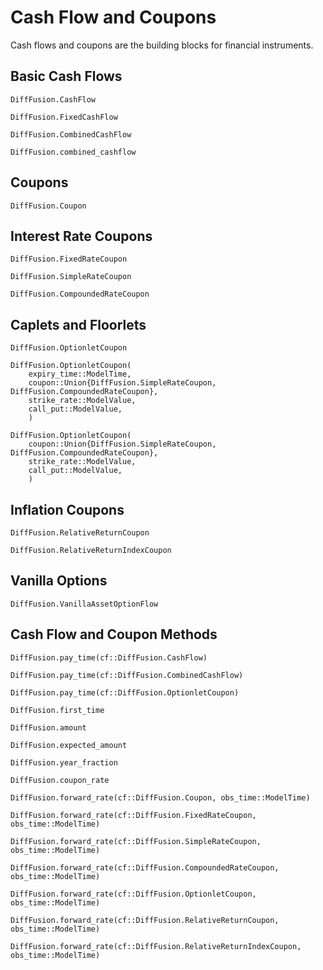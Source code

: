 # Cash Flow and Coupons

Cash flows and coupons are the building blocks for financial instruments.

## Basic Cash Flows

```@docs
DiffFusion.CashFlow
```

```@docs
DiffFusion.FixedCashFlow
```

```@docs
DiffFusion.CombinedCashFlow
```

```@docs
DiffFusion.combined_cashflow
```

## Coupons

```@docs
DiffFusion.Coupon
```

## Interest Rate Coupons

```@docs
DiffFusion.FixedRateCoupon
```

```@docs
DiffFusion.SimpleRateCoupon
```

```@docs
DiffFusion.CompoundedRateCoupon
```

## Caplets and Floorlets

```@docs
DiffFusion.OptionletCoupon
```

```@docs
DiffFusion.OptionletCoupon(
    expiry_time::ModelTime,
    coupon::Union{DiffFusion.SimpleRateCoupon, DiffFusion.CompoundedRateCoupon},
    strike_rate::ModelValue,
    call_put::ModelValue,
    )
```

```@docs
DiffFusion.OptionletCoupon(
    coupon::Union{DiffFusion.SimpleRateCoupon, DiffFusion.CompoundedRateCoupon},
    strike_rate::ModelValue,
    call_put::ModelValue,
    )
```

## Inflation Coupons

```@docs
DiffFusion.RelativeReturnCoupon
```

```@docs
DiffFusion.RelativeReturnIndexCoupon
```

## Vanilla Options

```@docs
DiffFusion.VanillaAssetOptionFlow
```

## Cash Flow and Coupon Methods

```@docs
DiffFusion.pay_time(cf::DiffFusion.CashFlow)
```

```@docs
DiffFusion.pay_time(cf::DiffFusion.CombinedCashFlow)
```

```@docs
DiffFusion.pay_time(cf::DiffFusion.OptionletCoupon)
```

```@docs
DiffFusion.first_time
```

```@docs
DiffFusion.amount
```

```@docs
DiffFusion.expected_amount
```

```@docs
DiffFusion.year_fraction
```

```@docs
DiffFusion.coupon_rate
```

```@docs
DiffFusion.forward_rate(cf::DiffFusion.Coupon, obs_time::ModelTime)
```

```@docs
DiffFusion.forward_rate(cf::DiffFusion.FixedRateCoupon, obs_time::ModelTime)
```

```@docs
DiffFusion.forward_rate(cf::DiffFusion.SimpleRateCoupon, obs_time::ModelTime)
```

```@docs
DiffFusion.forward_rate(cf::DiffFusion.CompoundedRateCoupon, obs_time::ModelTime)
```

```@docs
DiffFusion.forward_rate(cf::DiffFusion.OptionletCoupon, obs_time::ModelTime)
```

```@docs
DiffFusion.forward_rate(cf::DiffFusion.RelativeReturnCoupon, obs_time::ModelTime)
```

```@docs
DiffFusion.forward_rate(cf::DiffFusion.RelativeReturnIndexCoupon, obs_time::ModelTime)
```
